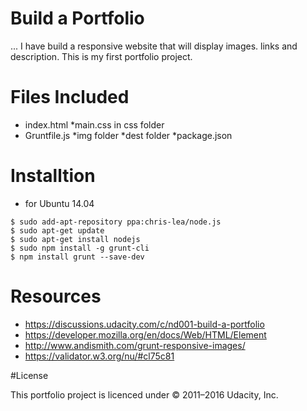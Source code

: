# Build a Portfolio
... I have build a responsive website that will display images. links and description.
This is my first portfolio project.

# Files Included

* index.html
*main.css in css folder
* Gruntfile.js
*img folder
*dest folder
*package.json


# Installtion

* for Ubuntu 14.04
```
$ sudo add-apt-repository ppa:chris-lea/node.js
$ sudo apt-get update
$ sudo apt-get install nodejs
$ sudo npm install -g grunt-cli
$ npm install grunt --save-dev
```

# Resources
 * <https://discussions.udacity.com/c/nd001-build-a-portfolio>
 * <https://developer.mozilla.org/en/docs/Web/HTML/Element>
 * <http://www.andismith.com/grunt-responsive-images/>
 * <https://validator.w3.org/nu/#cl75c81>

 #License

This portfolio project  is licenced under  © 2011–2016 Udacity, Inc.

